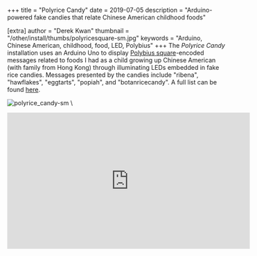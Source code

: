 +++
title = "Polyrice Candy"
date = 2019-07-05
description = "Arduino-powered fake candies that relate Chinese American childhood foods"

[extra]
author = "Derek Kwan"
thumbnail = "/other/install/thumbs/polyricesquare-sm.jpg"
keywords = "Arduino, Chinese American, childhood, food, LED, Polybius"
+++
The _Polyrice Candy_ installation uses an Arduino Uno to display [Polybius square](https://en.wikipedia.org/wiki/Polybius_square)-encoded messages related to foods I had as a child growing up Chinese American (with family from Hong Kong) through illuminating LEDs embedded in fake rice candies. Messages presented by the candies include "ribena", "hawflakes", "eggtarts", "popiah", and "botanricecandy". A full list can be found [here](https://raw.githubusercontent.com/derekxkwan/polyb-brickhouse-install/master/text.txt). 

![polyrice_candy-sm](/other/install/images/polyrice_candy-sm.jpg) \

<iframe width="560" height="315" src="https://www.youtube.com/embed/ppOCoPl7fBg" class="embedplay" frameborder="0" allowfullscreen></iframe><br>
